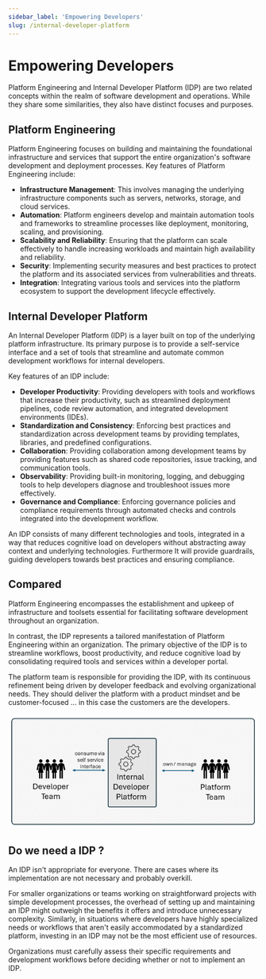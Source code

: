 ```yaml
---
sidebar_label: 'Empowering Developers'
slug: /internal-developer-platform
---
```


# Empowering Developers

Platform Engineering and Internal Developer Platform (IDP) are two related concepts within the realm of software development and operations. While they share some similarities, they also have distinct focuses and purposes.

## Platform Engineering

Platform Engineering focuses on building and maintaining the foundational infrastructure and services that support the entire organization's software development and deployment processes. Key features of Platform Engineering include:

- **Infrastructure Management**: This involves managing the underlying infrastructure components such as servers, networks, storage, and cloud services.
- **Automation**: Platform engineers develop and maintain automation tools and frameworks to streamline processes like deployment, monitoring, scaling, and provisioning.
- **Scalability and Reliability**: Ensuring that the platform can scale effectively to handle increasing workloads and maintain high availability and reliability.
- **Security**: Implementing security measures and best practices to protect the platform and its associated services from vulnerabilities and threats.
- **Integration**: Integrating various tools and services into the platform ecosystem to support the development lifecycle effectively.


## Internal Developer Platform

An Internal Developer Platform (IDP) is a layer built on top of the underlying platform infrastructure. Its primary purpose is to provide a self-service interface and a set of tools that streamline and automate common development workflows for internal developers. 

Key features of an IDP include:

- **Developer Productivity**: Providing developers with tools and workflows that increase their productivity, such as streamlined deployment pipelines, code review automation, and integrated development environments (IDEs).
- **Standardization and Consistency**: Enforcing best practices and standardization across development teams by providing templates, libraries, and predefined configurations.
- **Collaboration**: Providing collaboration among development teams by providing features such as shared code repositories, issue tracking, and communication tools.
- **Observability**: Providing built-in monitoring, logging, and debugging tools to help developers diagnose and troubleshoot issues more effectively.
- **Governance and Compliance**: Enforcing governance policies and compliance requirements through automated checks and controls integrated into the development workflow.

An IDP consists of many different technologies and tools, integrated in a way that reduces cognitive load on developers without abstracting away context and underlying technologies.  Furthermore It will provide guardrails, guiding developers towards best practices and ensuring compliance.

## Compared 

Platform Engineering encompasses the establishment and upkeep of infrastructure and toolsets essential for facilitating software development throughout an organization.

In contrast, the IDP represents a tailored manifestation of Platform Engineering within an organization. The primary objective of the IDP is to streamline workflows, boost productivity, and reduce cognitive load by consolidating required tools and services within a developer portal.

The platform team is responsible for providing the IDP, with its continuous refinement being driven by developer feedback and evolving organizational needs.  They should deliver the platform with a product mindset and be customer-focused ... in this case the customers are the developers.  

 
![alt text](images/idp.png) 


## Do we need a IDP ?

An IDP isn't appropriate for everyone. There are cases where its implementation are not necessary and probably overkill. 

For smaller organizations or teams working on straightforward projects with simple development processes, the overhead of setting up and maintaining an IDP might outweigh the benefits it offers and introduce unnecessary complexity. Similarly, in situations where developers have highly specialized needs or workflows that aren't easily accommodated by a standardized platform, investing in an IDP may not be the most efficient use of resources.

Organizations must carefully assess their specific requirements and development workflows before deciding whether or not to implement an IDP.